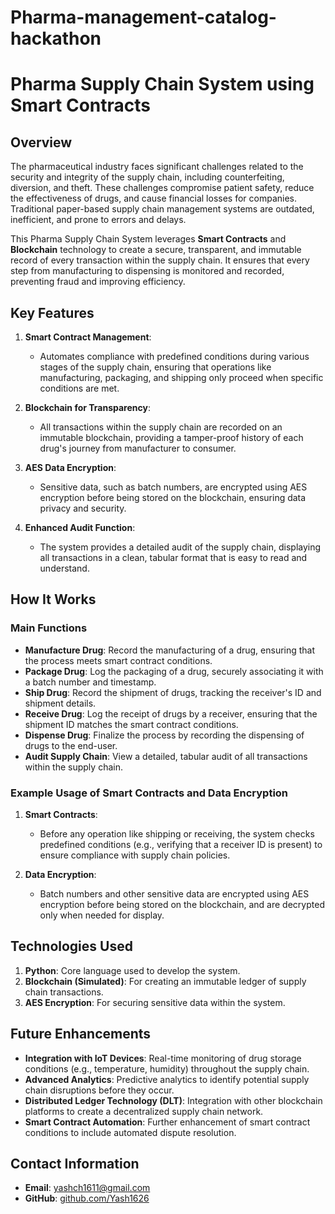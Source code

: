 # Pharma-management-catalog-hackathon
# Pharma Supply Chain System using Smart Contracts

## Overview

The pharmaceutical industry faces significant challenges related to the security and integrity of the supply chain, including counterfeiting, diversion, and theft. These challenges compromise patient safety, reduce the effectiveness of drugs, and cause financial losses for companies. Traditional paper-based supply chain management systems are outdated, inefficient, and prone to errors and delays.

This Pharma Supply Chain System leverages **Smart Contracts** and **Blockchain** technology to create a secure, transparent, and immutable record of every transaction within the supply chain. It ensures that every step from manufacturing to dispensing is monitored and recorded, preventing fraud and improving efficiency.

## Key Features

1. **Smart Contract Management**:
   - Automates compliance with predefined conditions during various stages of the supply chain, ensuring that operations like manufacturing, packaging, and shipping only proceed when specific conditions are met.
   
2. **Blockchain for Transparency**:
   - All transactions within the supply chain are recorded on an immutable blockchain, providing a tamper-proof history of each drug's journey from manufacturer to consumer.

3. **AES Data Encryption**:
   - Sensitive data, such as batch numbers, are encrypted using AES encryption before being stored on the blockchain, ensuring data privacy and security.

4. **Enhanced Audit Function**:
   - The system provides a detailed audit of the supply chain, displaying all transactions in a clean, tabular format that is easy to read and understand.

## How It Works

### Main Functions

- **Manufacture Drug**: Record the manufacturing of a drug, ensuring that the process meets smart contract conditions.
- **Package Drug**: Log the packaging of a drug, securely associating it with a batch number and timestamp.
- **Ship Drug**: Record the shipment of drugs, tracking the receiver's ID and shipment details.
- **Receive Drug**: Log the receipt of drugs by a receiver, ensuring that the shipment ID matches the smart contract conditions.
- **Dispense Drug**: Finalize the process by recording the dispensing of drugs to the end-user.
- **Audit Supply Chain**: View a detailed, tabular audit of all transactions within the supply chain.

### Example Usage of Smart Contracts and Data Encryption

1. **Smart Contracts**: 
   - Before any operation like shipping or receiving, the system checks predefined conditions (e.g., verifying that a receiver ID is present) to ensure compliance with supply chain policies.

2. **Data Encryption**:
   - Batch numbers and other sensitive data are encrypted using AES encryption before being stored on the blockchain, and are decrypted only when needed for display.

## Technologies Used

1. **Python**: Core language used to develop the system.
2. **Blockchain (Simulated)**: For creating an immutable ledger of supply chain transactions.
3. **AES Encryption**: For securing sensitive data within the system.

## Future Enhancements

- **Integration with IoT Devices**: Real-time monitoring of drug storage conditions (e.g., temperature, humidity) throughout the supply chain.
- **Advanced Analytics**: Predictive analytics to identify potential supply chain disruptions before they occur.
- **Distributed Ledger Technology (DLT)**: Integration with other blockchain platforms to create a decentralized supply chain network.
- **Smart Contract Automation**: Further enhancement of smart contract conditions to include automated dispute resolution.

## Contact Information

- **Email**: yashch1611@gmail.com
- **GitHub**: [github.com/Yash1626](https://github.com/Yash1626)


